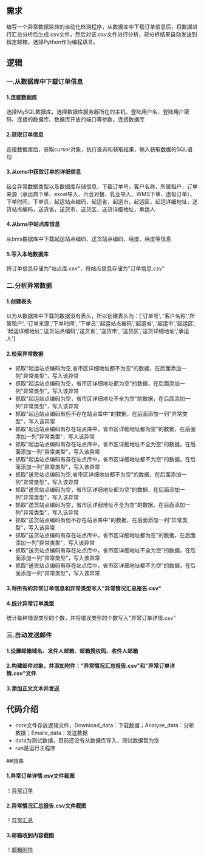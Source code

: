 ## 需求
编写一个异常数据监控的自动化检测程序，从数据库中下载订单信息后，将数据进行汇总分析后生成.csv文件，然后对该.csv文件进行分析，将分析结果自动发送到指定邮箱，选择Python作为编程语言。



## 逻辑


### 一.从数据库中下载订单信息
#### 1.连接数据库
选择MySQL数据库，选择数据库服务器所在的主机、登陆用户名、登陆用户密码、连接的数据库、数据库开放的端口等参数，连接数据库
#### 2.获取订单信息
连接数据库后，获取cursor对象，执行查询和获取结果，输入获取数据的SQL语句
#### 3.从oms中获取订单的详细信息
结合异常数据类型以及数据库存储信息，下载订单号，客户名称，所属租户，订单来源（承运商下单、excel导入、六合对接、乳业导入、WMS下单、虚拟订单），下单时间，下单员，起运站点编码，起运省，起运市，起运区，起运详细地址，送货站点编码，送货省，送货市，送货区，送货详细地址，承运人
#### 4.从bms中站点库信息
从bms数据库中下载起运站点编码、送货站点编码、经度、纬度等信息
#### 5.写入本地数据库
将订单信息存储为"站点库.csv"，将站点信息存储为"订单信息.csv"


### 二.分析异常数据

#### 1.创建表头
以为从数据库中下载的数据没有表头，所以创建表头为：['订单号', '客户名称','所属租户', '订单来源','下单时间', '下单员','起运站点编码','起运省', '起运市','起运区', '起运详细地址','送货站点编码','送货省', '送货市', '送货区','送货详细地址','承运人']

#### 2.检索异常数据
- 抓取"起运站点编码为空,省市区详细地址都不为空"的数据，在后面添加一列"异常类型"，写入该异常
- 抓取"起运站点编码为空，省市区详细地址都为空"的数据，在后面添加一列"异常类型"，写入该异常
- 抓取"起运站点编码为空，省市区详细地址不全为空"的数据，在后面添加一列"异常类型"，写入该异常
- 抓取"起运站点编码有但不存在站点库中"的数据，在后面添加一列"异常类型"，写入该异常
- 抓取"起运站点编码有存在站点库中，省市区详细地址都为空"的数据，在后面添加一列"异常类型"，写入该异常
- 抓取"起运站点编码有存在站点库中，省市区详细地址不全为空"的数据，在后面添加一列"异常类型"，写入该异常
- 抓取"起运站点编码有存在站点库中，省市区详细地址都不为空"的数据，在后面添加一列"异常类型"，写入该异常
- 抓取"送货站点编码为空,省市区详细地址都不为空"的数据，在后面添加一列"异常类型"，写入该异常
- 抓取"送货站点编码为空，省市区详细地址都为空"的数据，在后面添加一列"异常类型"，写入该异常
- 抓取"送货站点编码为空，省市区详细地址不全为空"的数据，在后面添加一列"异常类型"，写入该异常
- 抓取"送货站点编码有但不存在站点库中"的数据，在后面添加一列"异常类型"，写入该异常
- 抓取"送货站点编码有存在站点库中，省市区详细地址都为空"的数据，在后面添加一列"异常类型"，写入该异常
- 抓取"送货站点编码有存在站点库中，省市区详细地址不全为空"的数据，在后面添加一列"异常类型"，写入该异常
- 抓取"送货站点编码有存在站点库中，省市区详细地址都不为空"的数据，在后面添加一列"异常类型"，写入该异常

#### 3.将所有的异常订单信息和异常类型写入"异常情况汇总报告.csv"

#### 4.统计异常订单类型
统计每种错误类型的个数，并将错误类型的个数写入"异常订单详情.csv"

### 三.自动发送邮件

#### 1.设置邮箱域名、发件人邮箱、邮箱授权码、收件人邮箱
#### 2.构建邮件对象，并添加附件："异常情况汇总报告.csv"和"异常订单详情.csv"文件
#### 3.添加正文文本并发送



## 代码介绍
- core文件存放逻辑文件，Download_data：下载数据；Analyse_data：分析数据；Emaile_data：发送数据
- data为测试数据，目前还没有从数据库导入，测试数据暂为空
- run是运行主程序

##效果
#### 1.异常订单详情.csv文件截图
！[异常订单](https://github.com/duodewei/Exception_monitoring/blob/master/1.png)
#### 2.异常情况汇总报告.csv文件截图
！[异常汇总](https://github.com/duodewei/Exception_monitoring/blob/master/2.png)
#### 3.邮箱收到内容截图
！[邮箱附件](https://github.com/duodewei/Exception_monitoring/blob/master/3.png)
